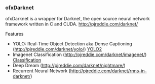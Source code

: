 ### ofxDarknet

ofxDarknet is a wrapper for Darknet, the open source neural network framework written in C and CUDA. http://pjreddie.com/darknet/

Features

* YOLO: Real-Time Object Detection aka Dense Captioning (http://pjreddie.com/darknet/yolo/)
[YOLO2](http://pjreddie.com/media/image/model2.png)
* Imagenet Classification (http://pjreddie.com/darknet/imagenet/)
[Classification](https://raw.githubusercontent.com/mrzl/ofxDarknet/master/images/imagenet_classification.jpg)
* Deep Dream (http://pjreddie.com/darknet/nightmare/)
* Recurrent Neural Network (http://pjreddie.com/darknet/rnns-in-darknet/)